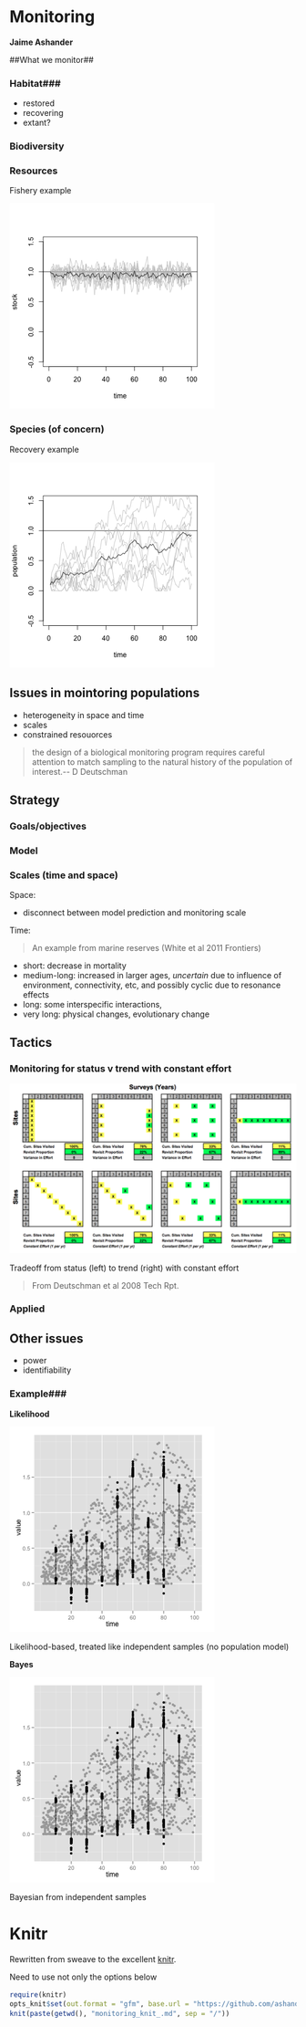 

Monitoring
======

**Jaime Ashander**


##What we monitor##


  
### Habitat###
* restored
* recovering
* extant?

### Biodiversity ###

### Resources ###

Fishery example





![plot of chunk resources](https://github.com/ashander/sandbox/raw/master/resources.png)


### Species (of concern) ###

Recovery example
  
![plot of chunk recovery](https://github.com/ashander/sandbox/raw/master/recovery.png)


## Issues in mointoring populations ##

* heterogeneity in space and time
* scales
* constrained resouorces

>the design of a biological monitoring program requires careful attention to match sampling to the natural history of the population of interest.-- D Deutschman


## Strategy ##


### Goals/objectives ###

### Model ###

### Scales (time and space) ###

Space:

* disconnect between model prediction and monitoring scale

Time:

>An example from marine reserves (White et al 2011 Frontiers)

* short: decrease in mortality
* medium-long: increased in larger ages, _uncertain_ due to influence of environment, connectivity, etc, and possibly cyclic due to resonance effects
* long: some interspecific interactions, 
* very long: physical changes, evolutionary change

## Tactics ##


### Monitoring for status v trend with constant effort ###

![](https://github.com/ashander/sandbox/raw/master/dd-tradeoff.png)

Tradeoff from status (left) to trend (right) with constant effort 
>From Deutschman et al 2008 Tech Rpt.


### Applied  ###

  


## Other issues ##

* power
* identifiability              
              
### Example###


**Likelihood**
  
![plot of chunk est-recov-lik](https://github.com/ashander/sandbox/raw/master/est-recov-lik.png)

  
Likelihood-based, treated like independent samples (no population model)



**Bayes**
  
![plot of chunk est-recov-lik](https://github.com/ashander/sandbox/raw/master/est-recov-lik.png)

  
Bayesian from independent samples


  

# Knitr #

Rewritten from sweave to the excellent [knitr](http://yihui.github.com/knitr/).

Need to use not only the options below 

```r
require(knitr)
opts_knit$set(out.format = "gfm", base.url = "https://github.com/ashander/sandbox/raw/master/")
knit(paste(getwd(), "monitoring_knit_.md", sep = "/"))
```





